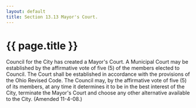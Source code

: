 ```yaml
---
layout: default 
title: Section 13.13 Mayor's Court.
---
```


{{ page.title }}
================

Council for the City has created a Mayor's Court. A Municipal Court may
be established by the affirmative vote of five (5) of the members
elected to Council. The Court shall be established in accordance with
the provisions of the Ohio Revised Code. The Council may, by the
affirmative vote of five (5) of its members, at any time it determines
it to be in the best interest of the City, terminate the Mayor's Court
and choose any other alternative available to the City. (Amended
11-4-08.)
